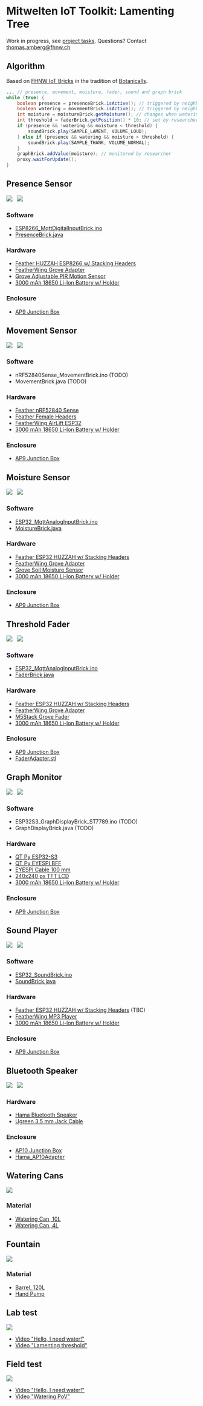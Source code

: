 # Mitwelten IoT Toolkit: Lamenting Tree

Work in progress, see [project tasks](https://github.com/orgs/mitwelten/projects/29/views/1). Questions? Contact thomas.amberg@fhnw.ch

## Algorithm
Based on [FHNW IoT Bricks](https://github.com/tamberg/fhnw-iot-bricks) in the tradition of [Botanicalls](https://www.botanicalls.com).

```Java
... // presence, movement, moisture, fader, sound and graph brick
while (true) {
    boolean presence = presenceBrick.isActive(); // triggered by neighbor
    boolean watering = movementBrick.isActive(); // triggered by neighbor
    int moisture = moistureBrick.getMoisture(); // changes when watering
    int threshold = faderBrick.getPosition() * 10; // set by researcher
    if (presence && !watering && moisture < threshold) {
        soundBrick.play(SAMPLE_LAMENT, VOLUME_LOUD);
    } else if (presence && watering && moisture > threshold) {
        soundBrick.play(SAMPLE_THANK, VOLUME_NORMAL);
    }
    graphBrick.addValue(moisture); // monitored by researcher
    proxy.waitForUpdate();
}
```

<!--
## Distance Sensor
<img src="https://live.staticflickr.com/65535/53555498743_8b6eb4584d_n.jpg"/>

### Software
- [ESP8266_MqttDistanceBrick.ino](https://github.com/tamberg/fhnw-iot-bricks/blob/develop/Arduino/ESP8266_MqttDistanceBrick/ESP8266_MqttDistanceBrick.ino)
- [DistanceBrick.java](https://github.com/tamberg/fhnw-iot-bricks/blob/develop/Java/src/main/java/ch/fhnw/imvs/bricks/sensors/DistanceBrick.java)

### Hardware
- [Feather HUZZAH ESP8266 w/ Stacking Headers](https://www.adafruit.com/product/3046)
- [FeatherWing Grove Adapter](https://www.adafruit.com/product/5862)
- [Grove Ultrasonic Ranger](https://www.seeedstudio.com/Grove-Ultrasonic-Distance-Sensor.html)
- [3000 mAh 18650 Li-Ion Battery w/ Holder](https://www.bastelgarage.ch/solar-lipo/li-ion-akku-3000ma-18650-mit-schutzelektronik-und-stecker)

### Enclosure
- [AP9 Junction Box](https://new.abb.com/products/2TKA140012G1/ap9-junction-box-ip65)
-->

## Presence Sensor
<img src="https://live.staticflickr.com/65535/53765086033_b7b85a51e6_n.jpg"/>&nbsp;&nbsp;&nbsp;<img src="https://live.staticflickr.com/65535/53835122329_9cea42029f_n.jpg"/>

### Software
- [ESP8266_MqttDigitalInputBrick.ino](https://github.com/tamberg/fhnw-iot-bricks/blob/develop/Arduino/ESP8266_MqttDigitalInputBrick/ESP8266_MqttDigitalInputBrick.ino)
- [PresenceBrick.java](https://github.com/tamberg/fhnw-iot-bricks/blob/develop/Java/src/main/java/ch/fhnw/imvs/bricks/sensors/PresenceBrick.java)

### Hardware
- [Feather HUZZAH ESP8266 w/ Stacking Headers](https://www.adafruit.com/product/3046)
- [FeatherWing Grove Adapter](https://www.adafruit.com/product/5862)
- [Grove Adjustable PIR Motion Sensor](https://www.seeedstudio.com/Grove-Adjustable-PIR-Motion-Sensor.html)
- [3000 mAh 18650 Li-Ion Battery w/ Holder](https://www.bastelgarage.ch/solar-lipo/li-ion-akku-3000ma-18650-mit-schutzelektronik-und-stecker)

### Enclosure
- [AP9 Junction Box](https://new.abb.com/products/2TKA140012G1/ap9-junction-box-ip65)

## Movement Sensor
<img src="https://live.staticflickr.com/65535/53555296771_a5093d1c30_n.jpg"/>&nbsp;&nbsp;&nbsp;<img src="https://live.staticflickr.com/65535/53834773431_d78cb53d8e_n.jpg"/>

### Software
- nRF52840Sense_MovementBrick.ino (TODO)
- MovementBrick.java (TODO)

### Hardware
- [Feather nRF52840 Sense](https://www.adafruit.com/product/4516)
- [Feather Female Headers](https://www.adafruit.com/product/2886)
- [FeatherWing AirLift ESP32](https://www.adafruit.com/product/4264)
- [3000 mAh 18650 Li-Ion Battery w/ Holder](https://www.bastelgarage.ch/solar-lipo/li-ion-akku-3000ma-18650-mit-schutzelektronik-und-stecker)

### Enclosure
- [AP9 Junction Box](https://new.abb.com/products/2TKA140012G1/ap9-junction-box-ip65)

## Moisture Sensor
<img src="https://live.staticflickr.com/65535/53555656209_ff78bec475_n.jpg"/>&nbsp;&nbsp;&nbsp;<img src="https://live.staticflickr.com/65535/53835122374_c5eb4564de_n.jpg"/>

### Software
- [ESP32_MqttAnalogInputBrick.ino](https://github.com/tamberg/fhnw-iot-bricks/blob/develop/Arduino/ESP32_MqttAnalogInputBrick/ESP32_MqttAnalogInputBrick.ino)
- [MoistureBrick.java](https://github.com/tamberg/fhnw-iot-bricks/blob/develop/Java/src/main/java/ch/fhnw/imvs/bricks/sensors/MoistureBrick.java)

### Hardware
- [Feather ESP32 HUZZAH w/ Stacking Headers](https://www.adafruit.com/product/3619)
- [FeatherWing Grove Adapter](https://www.adafruit.com/product/5862)
- [Grove Soil Moisture Sensor](https://www.seeedstudio.com/Grove-Capacitive-Moisture-Sensor-Corrosion-Resistant.html)
- [3000 mAh 18650 Li-Ion Battery w/ Holder](https://www.bastelgarage.ch/solar-lipo/li-ion-akku-3000ma-18650-mit-schutzelektronik-und-stecker)

### Enclosure
- [AP9 Junction Box](https://new.abb.com/products/2TKA140012G1/ap9-junction-box-ip65)

## Threshold Fader
<img src="https://live.staticflickr.com/65535/53553968229_bcbe7178f5_n.jpg"/>&nbsp;&nbsp;&nbsp;<img src="https://live.staticflickr.com/65535/53834776666_9d63bbe92d_n.jpg"/>

### Software
- [ESP32_MqttAnalogInputBrick.ino](https://github.com/tamberg/fhnw-iot-bricks/blob/develop/Arduino/ESP32_MqttAnalogInputBrick/ESP32_MqttAnalogInputBrick.ino)
- [FaderBrick.java](https://github.com/tamberg/fhnw-iot-bricks/blob/develop/Java/src/main/java/ch/fhnw/imvs/bricks/sensors/FaderBrick.java)

### Hardware
- [Feather ESP32 HUZZAH w/ Stacking Headers](https://www.adafruit.com/product/3619)
- [FeatherWing Grove Adapter](https://www.adafruit.com/product/5862)
- [M5Stack Grove Fader](https://www.bastelgarage.ch/m5stack-fader-unit-with-potentiometer-and-rgb-lighting?search=m5stack%20fader)
- [3000 mAh 18650 Li-Ion Battery w/ Holder](https://www.bastelgarage.ch/solar-lipo/li-ion-akku-3000ma-18650-mit-schutzelektronik-und-stecker)

### Enclosure
- [AP9 Junction Box](https://new.abb.com/products/2TKA140012G1/ap9-junction-box-ip65)
- [FaderAdapter.stl](OpenScad/Fader/FaderAdapter.stl)

## Graph Monitor
<img src="https://live.staticflickr.com/65535/53555296771_a5093d1c30_n.jpg"/>&nbsp;&nbsp;&nbsp;<img src="https://live.staticflickr.com/65535/53835026363_c442c6ff24_n.jpg"/>

### Software
- ESP32S3_GraphDisplayBrick_ST7789.ino (TODO)
- GraphDisplayBrick.java (TODO)

### Hardware
- [QT Py ESP32-S3](https://www.adafruit.com/product/5395)
- [QT Py EYESPI BFF](https://www.adafruit.com/product/5772)
- [EYESPI Cable 100 mm](https://www.adafruit.com/product/5239)
- [240x240 px TFT LCD](https://www.adafruit.com/product/4313)
- [3000 mAh 18650 Li-Ion Battery w/ Holder](https://www.bastelgarage.ch/solar-lipo/li-ion-akku-3000ma-18650-mit-schutzelektronik-und-stecker)

### Enclosure
- [AP9 Junction Box](https://new.abb.com/products/2TKA140012G1/ap9-junction-box-ip65)

## Sound Player
<img src="https://live.staticflickr.com/65535/53555296771_a5093d1c30_n.jpg"/>&nbsp;&nbsp;&nbsp;<img src="https://live.staticflickr.com/65535/53835026148_c6405fcb3a_n.jpg"/>

### Software
- [ESP32_SoundBrick.ino](https://github.com/tamberg/fhnw-iot-bricks/blob/develop/Arduino/ESP32_MqttSoundBrick_VS1053/ESP32_MqttSoundBrick_VS1053.ino)
- [SoundBrick.java](https://github.com/tamberg/fhnw-iot-bricks/blob/develop/Java/src/main/java/ch/fhnw/imvs/bricks/actuators/SoundBrick.java)

### Hardware
- [Feather ESP32 HUZZAH w/ Stacking Headers](https://www.adafruit.com/product/3619) (TBC)
- [FeatherWing MP3 Player](https://www.adafruit.com/product/3357)
- [3000 mAh 18650 Li-Ion Battery w/ Holder](https://www.bastelgarage.ch/solar-lipo/li-ion-akku-3000ma-18650-mit-schutzelektronik-und-stecker)

### Enclosure
- [AP9 Junction Box](https://new.abb.com/products/2TKA140012G1/ap9-junction-box-ip65)

## Bluetooth Speaker
<img src="https://live.staticflickr.com/65535/53554443987_3a80bd852b_n.jpg"/>&nbsp;&nbsp;&nbsp;<img src="https://live.staticflickr.com/65535/53835122174_0ce488c6b1_n.jpg"/>

### Hardware
- [Hama Bluetooth Speaker](https://www.digitec.ch/en/s1/product/hama-pocket-30-14-h-rechargeable-battery-operated-bluetooth-speakers-23952994)
- [Ugreen 3.5 mm Jack Cable](https://www.digitec.ch/en/s1/product/ugreen-35mm-klinke-35mm-klinke-1-m-35mm-jack-aux-audio-cable-20685666)

### Enclosure
- [AP10 Junction Box](https://new.abb.com/products/2TKA140002G1/ap10-junction-box-ip65)
- [Hama_AP10Adapter](https://github.com/mitwelten/mitwelten-iot-hardware-poc/tree/main/OpenScad/Hama_AP10Adapter)

## Watering Cans
<img src="watering_can.png">

### Material
- [Watering Can, 10L](https://www.jumbo.ch/de/gartenbau-technik/bewaesserung/giesskannen/oecoplan-giesskanne--10-l/p/6042776?trackingtoken=search%7Carea1%7CA%7CStandardkampagne%7Csearch_searchterm_related%7CST2P)
- [Watering Can, 4L](https://www.jumbo.ch/de/gartenbau-technik/bewaesserung/giesskannen/oecoplan-giesskanne-kunststoff--4-l/p/6042772)

## Fountain
<img src="fountain.png">

### Material
- [Barrel, 120L](https://www.jumbo.ch/de/gartenbau-technik/werkzeug-geraete/abfall-behaelter/kunststoffbehaelter/faserplast-universalfass-blau--78--49-cm--120-l/p/3251409)
- [Hand Pump](https://www.hornbach.de/p/stahlrohr-fasspumpe-pressol-srl-13012-16l-min/6388902/?sourceArt=6388903&trackArticleCrossType=se&url=6388902)

## Lab test
<img src="https://live.staticflickr.com/65535/53830403546_9ae7a283b5_z.jpg"/>

- [Video "Hello, I need water!"](https://flickr.com/photos/tamberg/53830837560)
- [Video "Lamenting threshold"](https://flickr.com/photos/tamberg/53830401296)

## Field test
<img src="https://live.staticflickr.com/65535/53835123074_24117ef51c_z.jpg"/>

- [Video "Hello, I need water!"](https://flickr.com/photos/tamberg/53833876647)
- [Video "Watering PoV"](https://flickr.com/photos/tamberg/53835219525)
